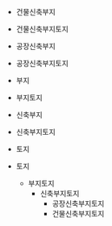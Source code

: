 - 건물신축부지
- 건물신축부지토지
- 공장신축부지
- 공장신축부지토지
- 부지
- 부지토지
- 신축부지
- 신축부지토지
- 토지


- 토지
  - 부지토지
    - 신축부지토지
      - 공장신축부지토지
      - 건물신축부지토지

